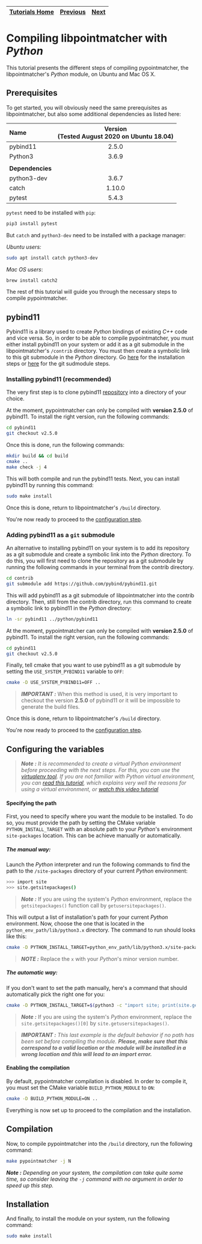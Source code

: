 | [Tutorials Home](index.md) | [Previous](UnitTestDev.md) | [Next](PythonModule.md) |
| :--- | :---: | ---: |

# Compiling libpointmatcher with *Python*

This tutorial presents the different steps of compiling pypointmatcher, the libpointmatcher's *Python* module, on Ubuntu and Mac OS X.

## Prerequisites

To get started, you will obviously need the same prerequisites as libpointmatcher, but also some additional dependencies as listed here:

| Name | Version <br> (Tested August 2020 on Ubuntu 18.04) |
| :--- | :---: |
| pybind11 | 2.5.0 |
| Python3 | 3.6.9 |
|||
| **Dependencies** | |
| python3-dev | 3.6.7 |
| catch | 1.10.0 |
| pytest | 5.4.3 |

`pytest` need to be installed with `pip`:

```bash
pip3 install pytest
```

But `catch` and `python3-dev` need to be installed with a package manager:

*Ubuntu users:*

```bash
sudo apt install catch python3-dev
```

*Mac OS users*:

```bash
brew install catch2
```

The rest of this tutorial will guide you through the necessary steps to compile pypointmatcher.

## pybind11

Pybind11 is a library used to create *Python* bindings of existing *C++* code and vice versa. So, in order to be able to compile pypointmatcher, you must either install pybind11 on your system or add it as a git submodule in the libpointmatcher's `/contrib` directory. You must then create a symbolic link to this git submodule in the *Python* directory. Go [here](#installing-pybind11) for the installation steps or [here](#adding-pybind11) for the git sudmodule steps.

### Installing pybind11 (recommended) <a name="installing-pybind11"></a>

The very first step is to clone pybind11 [repository](https://github.com/pybind/pybind11) into a directory of your choice.
 
 At the moment, pypointmatcher can only be compiled with **version 2.5.0** of pybind11. To install the right version, run the following commands:
 
 ```bash
 cd pybind11
 git checkout v2.5.0
 ```
 
Once this is done, run the following commands:

```bash
mkdir build && cd build
cmake ..
make check -j 4
```

This will both compile and run the pybind11 tests. Next, you can install pybind11 by running this command:

```bash
sudo make install
```

Once this is done, return to libpointmatcher's `/build` directory.

You're now ready to proceed to the [configuration step](#configuration).

### Adding pybind11 as a `git` submodule <a name="adding-pybind11"></a>

An alternative to installing pybind11 on your system is to add its repository as a git submodule and create a symbolic link into the *Python* directory. To do this, you will first need to clone the repository as a git submodule by running the following commands in your terminal from the contrib directory.

```bash
cd contrib
git submodule add https://github.com/pybind/pybind11.git
```

This will add pybind11 as a git submodule of libpointmatcher into the contrib directory. Then, still from the contrib directory, run this command to create a symbolic link to pybind11 in the *Python* directory:

```bash
ln -sr pybind11 ../python/pybind11
```

At the moment, pypointmatcher can only be compiled with **version 2.5.0** of pybind11. To install the right version, run the following commands:

```bash
cd pybind11
git checkout v2.5.0
```

Finally, tell cmake that you want to use pybind11 as a git submodule by setting the `USE_SYSTEM_PYBIND11` variable to `OFF`:

```bash
cmake -D USE_SYSTEM_PYBIND11=OFF ..
```

> ***IMPORTANT :*** When this method is used, it is very important to checkout the version **2.5.0** of pybind11 or it will be impossible to generate the build files.

Once this is done, return to libpointmatcher's `/build` directory.

You're now ready to proceed to the [configuration step](#configuration).

## Configuring the variables <a name="configuration"></a>

> ***Note :*** *It is recommended to create a virtual *Python* environment before proceeding with the next steps. For this, you can use the [virtualenv tool](https://virtualenv.pypa.io/en/stable/). If you are not familiar with *Python* virtual environment, you can [read this tutorial](https://realpython.com/python-virtual-environments-a-primer/), which explains very well the reasons for using a virtual environment, or [watch this video tutorial](https://youtu.be/nnhjvHYRsmM)*

#### Specifying the path

First, you need to specify where you want the module to be installed. To do so, you must provide the path by setting the CMake variable `PYTHON_INSTALL_TARGET` with an absolute path to your *Python*'s environment `site-packages` location. This can be achieve manually or automatically.

##### The manual way:

Launch the *Python* interpreter and run the following commands to find the path to the `/site-packages` directory of your current *Python* environment:

```bash
>>> import site
>>> site.getsitepackages()
```

> ***Note :*** If you are using the system's *Python* environment, replace the `getsitepackages()` function call by `getusersitepackages()`.

This will output a list of installation's path for your current *Python* environment. Now, choose the one that is located in the `python_env_path/lib/python3.x` directory. The command to run should looks like this:

```bash
cmake -D PYTHON_INSTALL_TARGET=python_env_path/lib/python3.x/site-packages ..
```

> ***NOTE :*** Replace the `x` with your *Python*'s minor version number.

##### The automatic way:

If you don't want to set the path manually, here's a command that should automatically pick the right one for you:

```bash
cmake -D PYTHON_INSTALL_TARGET=$(python3 -c "import site; print(site.getsitepackages()[0])") ..
```

> ***Note :*** If you are using the system's *Python* environment, replace the `site.getsitepackages()[0]` by `site.getusersitepackages()`.

> ***IMPORTANT :*** *This last example is the default behavior if no path has been set before compiling the module.* ***Please, make sure that this correspond to a valid location or the module will be installed in a wrong location and this will lead to an import error.***

#### Enabling the compilation

By default, pypointmatcher compilation is disabled. In order to compile it, you must set the CMake variable `BUILD_PYTHON_MODULE` to `ON`:
 
```bash
cmake -D BUILD_PYTHON_MODULE=ON ..
```

Everything is now set up to proceed to the compilation and the installation.

## Compilation

Now, to compile pypointmatcher into the `/build` directory, run the following command:

```bash
make pypointmatcher -j N
```

***Note :*** *Depending on your system, the compilation can take quite some time, so consider leaving the `-j` command with no argument in order to speed up this step.*

## Installation

And finally, to install the module on your system, run the following command:

```bash
sudo make install
```